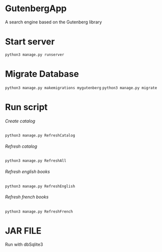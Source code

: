 # GutenbergApp
A search engine based on the Gutenberg library

# Start server
`python3 manage.py runserver`

# Migrate Database 
`python3 manage.py makemigrations mygutenberg`
`python3 manage.py migrate`

# Run script 
###### Create catalog
`python3 manage.py RefreshCatalog`
###### Refresh catalog
`python3 manage.py RefreshAll`
###### Refresh english books
`python3 manage.py RefreshEnglish`
###### Refresh french books
`python3 manage.py RefreshFrench`


# JAR FILE
Run with dbSqlite3

